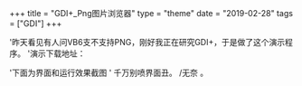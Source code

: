 +++
title = "GDI+_Png图片浏览器"
type = "theme"
date = "2019-02-28"
tags = ["GDI"]
+++

'昨天看见有人问VB6支不支持PNG，刚好我正在研究GDI+，于是做了这个演示程序。
'演示下载地址：

[百度网盘]: https://pan.baidu.com/s/1SbznnafN0Vok9hLcar7-7A

'下面为界面和运行效果截图
' 千万别喷界面丑。 /无奈 。

<img src="https://ae06.alicdn.com/kf/H2ce1b2fbd6eb4b18a391480839ab4b52L.png" alt="" />

<img src="https://ae02.alicdn.com/kf/H54dde1d3941c40b79f2ec240f6c4917ch.png" alt="" />